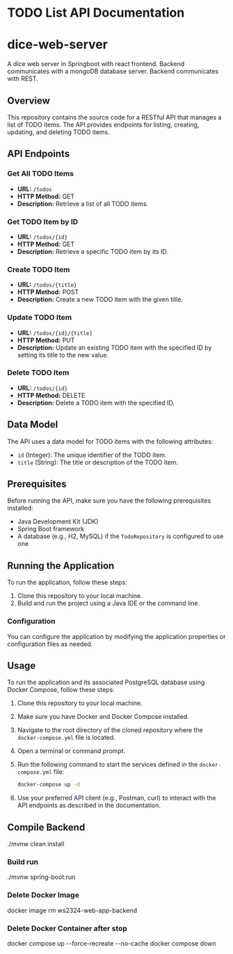 # TODO List API Documentation

# dice-web-server
A dice web server in Springboot with react frontend.
Backend communicates with a mongoDB database server.
Backend communicates with REST.

## Overview

This repository contains the source code for a RESTful API that manages a list of TODO items. The API provides endpoints for listing, creating, updating, and deleting TODO items.

## API Endpoints

### Get All TODO Items

- **URL:** `/todos`
- **HTTP Method:** GET
- **Description:** Retrieve a list of all TODO items.

### Get TODO Item by ID

- **URL:** `/todos/{id}`
- **HTTP Method:** GET
- **Description:** Retrieve a specific TODO item by its ID.

### Create TODO Item

- **URL:** `/todos/{title}`
- **HTTP Method:** POST
- **Description:** Create a new TODO item with the given title.

### Update TODO Item

- **URL:** `/todos/{id}/{title}`
- **HTTP Method:** PUT
- **Description:** Update an existing TODO item with the specified ID by setting its title to the new value.

### Delete TODO Item

- **URL:** `/todos/{id}`
- **HTTP Method:** DELETE
- **Description:** Delete a TODO item with the specified ID.

## Data Model

The API uses a data model for TODO items with the following attributes:

- `id` (Integer): The unique identifier of the TODO item.
- `title` (String): The title or description of the TODO item.

## Prerequisites

Before running the API, make sure you have the following prerequisites installed:

- Java Development Kit (JDK)
- Spring Boot framework
- A database (e.g., H2, MySQL) if the `TodoRepository` is configured to use one

## Running the Application

To run the application, follow these steps:

1. Clone this repository to your local machine.
2. Build and run the project using a Java IDE or the command line.

### Configuration

You can configure the application by modifying the application properties or configuration files as needed.

## Usage


To run the application and its associated PostgreSQL database using Docker Compose, follow these steps:

1. Clone this repository to your local machine.
2. Make sure you have Docker and Docker Compose installed.

3. Navigate to the root directory of the cloned repository where the `docker-compose.yml` file is located.

4. Open a terminal or command prompt.

5. Run the following command to start the services defined in the `docker-compose.yml` file:

   ```bash
   docker-compose up -d

6. Use your preferred API client (e.g., Postman, curl) to interact with the API endpoints as described in the documentation.


## Compile Backend
./mvnw clean install 

### Build run
./mvnw spring-boot:run

### Delete Docker Image
docker image rm ws2324-web-app-backend

### Delete Docker Container after stop
docker compose up --force-recreate --no-cache
docker compose down